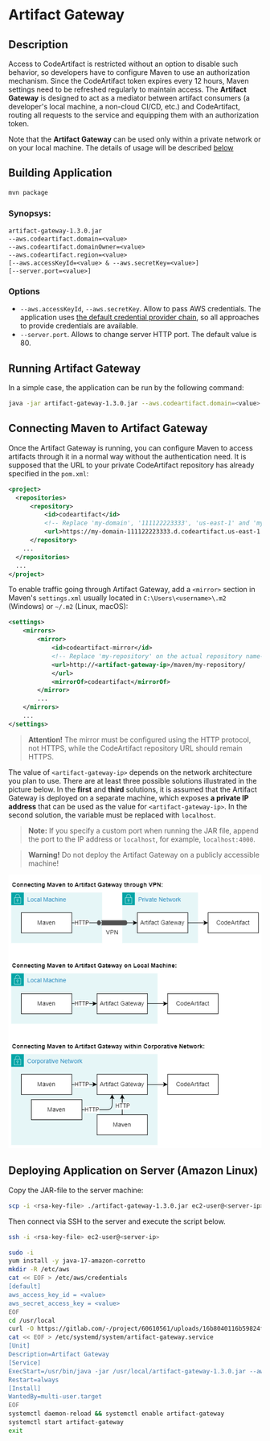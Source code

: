 # Artifact Gateway

## Description

Access to CodeArtifact is restricted without an option to disable such behavior, so developers have to configure Maven
to use an authorization mechanism. Since the CodeArtifact token expires every 12 hours, Maven settings need to be
refreshed regularly to maintain access. The **Artifact Gateway** is designed to act as a mediator between artifact
consumers (a developer's local machine, a non-cloud CI/CD, etc.) and CodeArtifact, routing all requests to the service
and equipping them with an authorization token.

Note that the **Artifact Gateway** can be used only within a private network or on your local machine. The details of
usage will be described [below](#connecting-maven-to-artifact-gateway)

## Building Application

```sh
mvn package
```

### Synopsys:

```
artifact-gateway-1.3.0.jar
--aws.codeartifact.domain=<value>
--aws.codeartifact.domainOwner=<value>
--aws.codeartifact.region=<value>
[--aws.accessKeyId=<value> & --aws.secretKey=<value>]
[--server.port=<value>]
```

### Options

- `--aws.accessKeyId`, `--aws.secretKey`. Allow to pass AWS credentials. The application uses
  [the default credential provider chain](https://docs.aws.amazon.com/sdk-for-java/v1/developer-guide/credentials.html#credentials-default),
  so all approaches to provide credentials are available.
- `--server.port`. Allows to change server HTTP port. The default value is 80.

## Running Artifact Gateway

In a simple case, the application can be run by the following command:

```sh
java -jar artifact-gateway-1.3.0.jar --aws.codeartifact.domain=<value> --aws.codeartifact.domainOwner=<value> --aws.codeartifact.region=<value>
```

<!--Alternatively, the Artifact Gateway can be run in a Docker container:

```sh
docker build -t artifact-gateway .
docker run --rm -e ENV DOMAIN=<value> -e DOMAIN_OWNER=<value> -e REGION=<value> -p 80:80 artifact-gateway
```
-->

## Connecting Maven to Artifact Gateway

Once the Artifact Gateway is running, you can configure Maven to access artifacts through it in a normal way
without the authentication need. It is supposed that the URL to your private CodeArtifact repository has already
specified in the `pom.xml`:

```xml
<project>
  <repositories>
      <repository>
          <id>codeartifact</id>
          <!-- Replace 'my-domain', '111122223333', 'us-east-1' and 'my-repository' on the actual values -->
          <url>https://my-domain-111122223333.d.codeartifact.us-east-1.amazonaws.com/maven/my-repository</url>
      </repository>
    ...
  </repositories>
  ...
</project>
```

To enable traffic going through Artifact Gateway, add a `<mirror>` section in Maven's `settings.xml` usually located in
`C:\Users\<username>\.m2` (Windows) or `~/.m2` (Linux, macOS):

```xml
<settings>
    <mirrors>
        <mirror>
            <id>codeartifact-mirror</id>
            <!-- Replace 'my-repository' on the actual repository name-->
            <url>http://<artifact-gateway-ip>/maven/my-repository/
            </url>
            <mirrorOf>codeartifact</mirrorOf>
        </mirror>
        ...
    </mirrors>
    ...
</settings>
```

> **Attention!** The mirror must be configured using the HTTP protocol, not HTTPS, while the CodeArtifact repository URL
> should remain HTTPS.

The value of `<artifact-gateway-ip>` depends on the network architecture you plan to use. There are at least three
possible solutions illustrated in the picture below. In the **first** and **third** solutions, it is assumed that the
Artifact Gateway is deployed on a separate machine, which exposes **a private IP address** that can be used as the value
for `<artifact-gateway-ip>`. In the second solution, the variable must be replaced with `localhost`.

> **Note:** If you specify a custom port when running the JAR file, append the port to the IP address or `localhost`,
> for example, `localhost:4000`.

> **Warning!** Do not deploy the Artifact Gateway on a publicly accessible machine!

![Possible Artifact Gateway locations in a network](.doc/artifact-gateway-network.drawio.png)

## Deploying Application on Server (Amazon Linux)

Copy the JAR-file to the server machine:

```sh
scp -i <rsa-key-file> ./artifact-gateway-1.3.0.jar ec2-user@<server-ip>:/usr/local/
```

Then connect via SSH to the server and execute the script below.

```sh
ssh -i <rsa-key-file> ec2-user@<server-ip>
```

```sh
sudo -i
yum install -y java-17-amazon-corretto
mkdir -R /etc/aws
cat << EOF > /etc/aws/credentials
[default]
aws_access_key_id = <value>
aws_secret_access_key = <value>
EOF
cd /usr/local
curl -O https://gitlab.com/-/project/60610561/uploads/16b8040116b59824f04c5d308a34e4c0/artifact-gateway-1.3.0.jar
cat << EOF > /etc/systemd/system/artifact-gateway.service
[Unit]
Description=Artifact Gateway
[Service]
ExecStart=/usr/bin/java -jar /usr/local/artifact-gateway-1.3.0.jar --aws.codeartifact.domain=<value> --aws.codeartifact.domainOwner=<value> --aws.codeartifact.region=<value>
Restart=always
[Install]
WantedBy=multi-user.target
EOF
systemctl daemon-reload && systemctl enable artifact-gateway
systemctl start artifact-gateway
exit
```